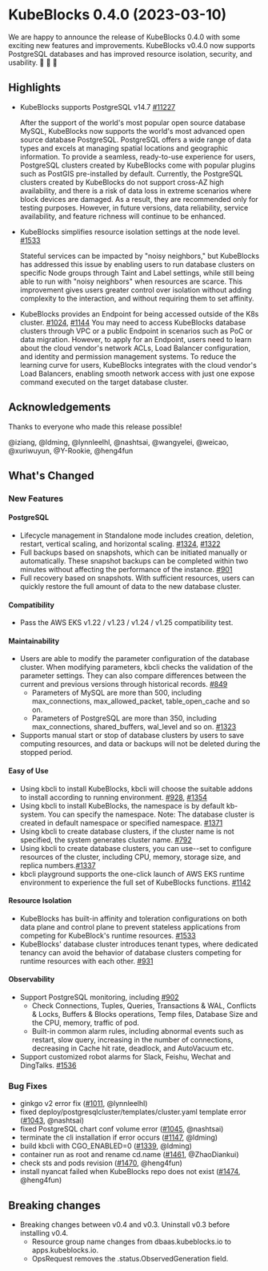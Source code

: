 # KubeBlocks 0.4.0 (2023-03-10)

We are happy to announce the release of KubeBlocks 0.4.0 with some exciting new features and improvements. KubeBlocks v0.4.0 now supports PostgreSQL databases and has improved resource isolation, security, and usability. 🚀 🎉 🎈

## Highlights

* KubeBlocks supports PostgreSQL v14.7 [#11227](https://github.com/apecloud/kubeblocks/issues/1127)
  
  After the support of the world's most popular open source database MySQL, KubeBlocks now supports the world's most advanced open source database PostgreSQL. PostgreSQL offers a wide range of data types and excels at managing spatial locations and geographic information. To provide a seamless, ready-to-use experience for users, PostgreSQL clusters created by KubeBlocks come with popular plugins such as PostGIS pre-installed by default.
  Currently, the PostgreSQL clusters created by KubeBlocks do not support cross-AZ high availability, and there is a risk of data loss in extreme scenarios where block devices are damaged. As a result, they are recommended only for testing purposes. However, in future versions, data reliability, service availability, and feature richness will continue to be enhanced.

* KubeBlocks simplifies resource isolation settings at the node level. [#1533](https://github.com/apecloud/kubeblocks/issues/1533)
  
  Stateful services can be impacted by "noisy neighbors," but KubeBlocks has addressed this issue by enabling users to run database clusters on specific Node groups through Taint and Label settings, while still being able to run with "noisy neighbors" when resources are scarce. This improvement gives users greater control over isolation without adding complexity to the interaction, and without requiring them to set affinity.

* KubeBlocks provides an Endpoint for being accessed outside of the K8s cluster. [#1024](https://github.com/apecloud/kubeblocks/issues/1024), [#1144](https://github.com/apecloud/kubeblocks/issues/1144)
  You may need to access KubeBlocks database clusters through VPC or a public Endpoint in scenarios such as PoC or data migration. However, to apply for an Endpoint, users need to learn about the cloud vendor's network ACLs, Load Balancer configuration, and identity and permission management systems. To reduce the learning curve for users, KubeBlocks integrates with the cloud vendor's Load Balancers, enabling smooth network access with just one expose command executed on the target database cluster.

## Acknowledgements

Thanks to everyone who made this release possible!

@iziang, @ldming, @lynnleelhl, @nashtsai, @wangyelei, @weicao, @xuriwuyun, @Y-Rookie, @heng4fun

## What's Changed

### New Features

#### PostgreSQL

* Lifecycle management in Standalone mode includes creation, deletion, restart, vertical scaling, and horizontal scaling.  [#1324](https://github.com/apecloud/kubeblocks/issues/1324), [#1322](https://github.com/apecloud/kubeblocks/issues/1322)
* Full backups based on snapshots, which can be initiated manually or automatically. These snapshot backups can be completed within two minutes without affecting the performance of the instance. [#901](https://github.com/apecloud/kubeblocks/issues/901)
* Full recovery based on snapshots. With sufficient resources, users can quickly restore the full amount of data to the new database cluster.

#### Compatibility
- Pass the AWS EKS v1.22 / v1.23 / v1.24 / v1.25 compatibility test. 

#### Maintainability

- Users are able to modify the parameter configuration of the database cluster. When modifying parameters, kbcli checks the validation of the parameter settings. They can also compare differences between the current and previous versions through historical records. [#849](https://github.com/apecloud/kubeblocks/issues/849)
  - Parameters of MySQL are more than 500, including max_connections, max_allowed_packet, table_open_cache and so on.
  - Parameters of PostgreSQL are more than 350, including max_connections, shared_buffers, wal_level and so on. [#1323](https://github.com/apecloud/kubeblocks/issues/1323)
- Supports manual start or stop of database clusters by users to save  computing resources, and data or backups will not be deleted during the stopped period.

#### Easy of Use

- Using kbcli to install KubeBlocks, kbcli will choose the suitable addons to install according to running environment.  [#928](https://github.com/apecloud/kubeblocks/issues/928), [#1354](https://github.com/apecloud/kubeblocks/issues/1354)
- Using kbcli to install KubeBlocks,  the namespace is by default kb-system. You can specify the namespace. Note: The database cluster is created in default namespace or specified namespace.  [#1371](https://github.com/apecloud/kubeblocks/issues/1371)
- Using kbcli to create database clusters, if the cluster name is not specified, the system generates cluster name.  [#792](https://github.com/apecloud/kubeblocks/issues/792)
- Using kbcli to create database clusters, you can use--set to configure resources of the cluster, including CPU, memory, storage size, and replica numbers.[#1337](https://github.com/apecloud/kubeblocks/issues/1337)
- kbcli playground supports the one-click launch of AWS EKS runtime environment to experience the full set of KubeBlocks functions.   [#1142](https://github.com/apecloud/kubeblocks/issues/1142)

#### Resource Isolation

- KubeBlocks has built-in affinity and toleration configurations on both data plane and control plane to prevent stateless  applications from competing for KubeBlock's runtime resources. [#1533](https://github.com/apecloud/kubeblocks/issues/1533)
- KubeBlocks' database cluster introduces tenant types, where dedicated  tenancy can avoid the behavior of database clusters competing for  runtime resources with each other. [#931](https://github.com/apecloud/kubeblocks/issues/931)

#### Observability

- Support PostgreSQL monitoring, including [#902](https://github.com/apecloud/kubeblocks/issues/902)
  - Check Connections, Tuples, Queries, Transactions & WAL, Conflicts & Locks, Buffers & Blocks operations, Temp files, Database Size and the CPU, memory, traffic of pod.
  - Built-in common alarm rules, including abnormal events such as restart, slow query, increasing in the number of connections, decreasing in Cache hit rate, deadlock, and AutoVacuum etc.
- Support customized robot alarms for Slack, Feishu, Wechat and DingTalks.  [#1536](https://github.com/apecloud/kubeblocks/issues/1536)


### Bug Fixes

- ginkgo v2 error fix ([#1011](https://github.com/apecloud/kubeblocks/pull/1011), @lynnleelhl)
- fixed deploy/postgresqlcluster/templates/cluster.yaml template error ([#1043](https://github.com/apecloud/kubeblocks/pull/1043), @nashtsai)
- fixed PostgreSQL chart conf volume error ([#1045](https://github.com/apecloud/kubeblocks/pull/1045), @nashtsai)
- terminate the cli installation if error occurs ([#1147](https://github.com/apecloud/kubeblocks/pull/1147), @ldming)
- build kbcli with CGO_ENABLED=0 ([#1339](https://github.com/apecloud/kubeblocks/pull/1339), @ldming)
- container run as root and rename cd.name ([#1461](https://github.com/apecloud/kubeblocks/pull/1461), @ZhaoDiankui)
- check sts and pods revision ([#1470](https://github.com/apecloud/kubeblocks/pull/1470), @heng4fun)
- install nyancat failed when KubeBlocks repo does not exist ([#1474](https://github.com/apecloud/kubeblocks/pull/1474), @heng4fun)

## Breaking changes

- Breaking changes between v0.4 and v0.3. Uninstall v0.3 before installing v0.4. 
  - Resource group name changes from dbaas.kubeblocks.io to apps.kubeblocks.io.
  - OpsRequest removes the .status.ObservedGeneration field.
